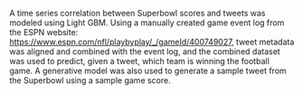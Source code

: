 A time series correlation between Superbowl scores and tweets was modeled using Light GBM.  Using a manually created game event log from the ESPN website: https://www.espn.com/nfl/playbyplay/_/gameId/400749027, tweet metadata was aligned and combined with the event log, and the combined dataset was used to predict, given a tweet, which team is winning the football game.  A generative model was also used to generate a sample tweet from the Superbowl using a sample game score.

